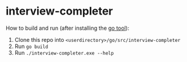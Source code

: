 # interview-completer

How to build and run (after installing the [go tool](https://golang.org/)):

1. Clone this repo into `<userdirectory>/go/src/interview-completer`
2. Run `go build`
3. Run `./interview-completer.exe --help`
